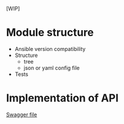 [WIP]

# Module structure
- Ansible version compatibility
- Structure
    - tree
    - json or yaml config file
- Tests

# Implementation of API
[Swagger file](https://raw.githubusercontent.com/vmware/harbor/master/docs/swagger.yaml)